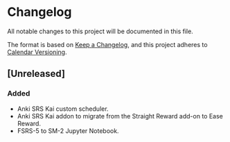 # Changelog

All notable changes to this project will be documented in this file.

The format is based on [Keep a Changelog](https://keepachangelog.com/en/1.1.0/),
and this project adheres to [Calendar Versioning](https://calver.org/).

## [Unreleased]

### Added

- Anki SRS Kai custom scheduler.
- Anki SRS Kai addon to migrate from the Straight Reward add-on to Ease Reward.
- FSRS-5 to SM-2 Jupyter Notebook.
